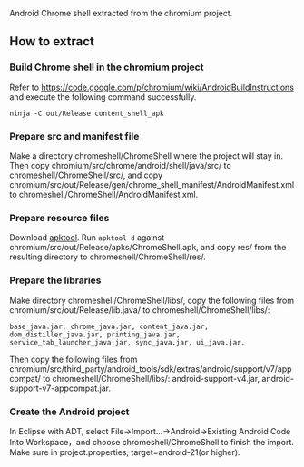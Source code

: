 Android Chrome shell extracted from the chromium project.

## How to extract

### Build Chrome shell in the chromium project

Refer to <https://code.google.com/p/chromium/wiki/AndroidBuildInstructions> and execute the following command successfully.

	ninja -C out/Release content_shell_apk
	
### Prepare src and manifest file

Make a directory chromeshell/ChromeShell where the project will stay in. Then copy chromium/src/chrome/android/shell/java/src/ to chromeshell/ChromeShell/src/, 
and copy chromium/src/out/Release/gen/chrome\_shell\_manifest/AndroidManifest.xml to chromeshell/ChromeShell/AndroidManifest.xml.

### Prepare resource files

Download [apktool](http://ibotpeaches.github.io/Apktool/). Run `apktool d` against chromium/src/out/Release/apks/ChromeShell.apk, 
and copy res/ from the resulting directory to chromeshell/ChromeShell/res/.

### Prepare the libraries

Make directory chromeshell/ChromeShell/libs/, copy the following files from chromium/src/out/Release/lib.java/ to chromeshell/ChromeShell/libs/:

	base_java.jar, chrome_java.jar, content_java.jar, dom_distiller_java.jar, printing_java.jar, service_tab_launcher_java.jar, sync_java.jar, ui_java.jar.

Then copy the following files from chromium/src/third\_party/android\_tools/sdk/extras/android/support/v7/appcompat/ to chromeshell/ChromeShell/libs/:
android-support-v4.jar, android-support-v7-appcompat.jar.

### Create the Android project

In Eclipse with ADT, select File->Import...->Android->Existing Android Code Into Workspace，and choose chromeshell/ChromeShell to
finish the import. Make sure in project.properties, target=android-21(or higher).